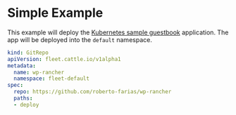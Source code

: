 # Simple Example

This example will deploy the [Kubernetes sample guestbook](https://github.com/kubernetes/examples/tree/master/guestbook/) application.
The app will be deployed into the `default` namespace.

```yaml
kind: GitRepo
apiVersion: fleet.cattle.io/v1alpha1
metadata:
  name: wp-rancher
  namespace: fleet-default
spec:
  repo: https://github.com/roberto-farias/wp-rancher
  paths:
  - deploy
```
